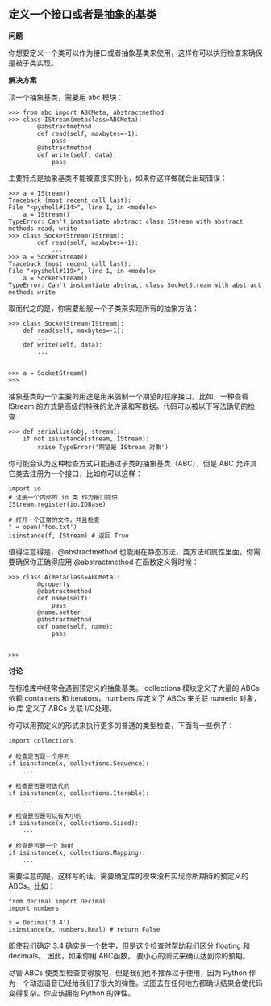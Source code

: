 ## 定义一个接口或者是抽象的基类

**问题**

你想要定义一个类可以作为接口或者抽象基类来使用，这样你可以执行检查来确保是被子类实现。


**解决方案**

顶一个抽象基类，需要用 abc 模块：

    >>> from abc import ABCMeta, abstractmethod
    >>> class IStream(metaclass=ABCMeta):
            @abstractmethod
            def read(self, maxbytes=-1):
                pass
            @abstractmethod
            def write(self, data):
                pass

主要特点是抽象基类不能被直接实例化，如果你这样做就会出现错误：

    >>> a = IStream()
    Traceback (most recent call last):
    File "<pyshell#114>", line 1, in <module>
        a = IStream()
    TypeError: Can't instantiate abstract class IStream with abstract methods read, write
    >>> class SocketStream(IStream):
            def read(self, maxbytes=-1):
                ... 
    >>> a = SocketStream()
    Traceback (most recent call last):
    File "<pyshell#119>", line 1, in <module>
        a = SocketStream()
    TypeError: Can't instantiate abstract class SocketStream with abstract methods write

取而代之的是，你需要船舰一个子类来实现所有的抽象方法：

    >>> class SocketStream(IStream):
        def read(self, maxbytes=-1):
            ...
        def write(self, data):
            ...

            
    >>> a = SocketStream()
    >>> 

抽象基类的一个主要的用途是用来强制一个期望的程序接口。比如，一种查看 IStream 的方式是高级的特殊的允许读和写数据。代码可以被以下写法确切的检查：

    >>> def serialize(obj, stream):
        if not isinstance(stream, IStream):
            raise TypeError('期望是 IStream 对象')

你可能会认为这种检查方式只能通过子类的抽象基类（ABC），但是 ABC 允许其它类去注册为一个接口，比如你可以这样：

    import io
    # 注册一个内部的 io 类 作为接口提供
    IStream.register(io.IOBase)

    # 打开一个正常的文件，并且检查
    f = open('foo.txt')
    isinstance(f, IStream) # 返回 True

值得注意得是，@abstractmethod 也能用在静态方法，类方法和属性里面。你需要确保你正确得应用 @abstractmethod 在函数定义得时候：

    >>> class A(metaclass=ABCMeta):
            @property
            @abstractmethod
            def name(self):
                pass
            @name.setter
            @abstractmethod
            def name(self, name):
                pass

        
    >>>

**讨论**

在标准库中经常会遇到预定义的抽象基类。 collections 模块定义了大量的 ABCs 依赖 containers 和 iterators，numbers 库定义了 ABCs 来关联 numeric 对象， io 库 定义了 ABCs 关联 I/O处理。

你可以用预定义的形式来执行更多的普通的类型检查，下面有一些例子：

    import collections

    # 检查是否是一个序列
    if isinstance(x, collections.Sequence):
        ...

    # 检查是否是可迭代的
    if isinstance(x, collections.Iterable):
        ...

    # 检查是否是可以有大小的
    if isinstance(x, collections.Sized):
        ...

    # 检查是否是一个 映射
    if isinstance(x, collections.Mapping):
        ...

需要注意的是，这样写的话，需要确定库的模块没有实现你所期待的预定义的 ABCs。比如：

    from decimal import Decimal
    import numbers

    x = Decima('3.4')
    isinstance(x, numbers.Real) # return False

即使我们确定 3.4 确实是一个数字，但是这个检查时帮助我们区分 floating 和 decimals。 因此，如果你用 ABC函数， 要小心的测试来确认达到你的预期。

尽管 ABCs 使类型检查变得放吧，但是我们也不推荐过于使用，因为 Python 作为一个动态语音已经给我们了很大的弹性。试图去在任何地方都确认结果会使代码变得复杂。你应该拥抱 Python 的弹性。
